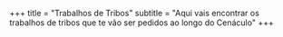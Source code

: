 +++
title = "Trabalhos de Tribos"
subtitle = "Aqui vais encontrar os trabalhos de tribos que te vão ser pedidos ao longo do Cenáculo"
+++